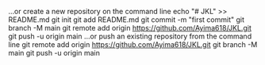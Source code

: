 …or create a new repository on the command line
echo "# JKL" >> README.md
git init
git add README.md
git commit -m "first commit"
git branch -M main
git remote add origin https://github.com/Ayima618/JKL.git
git push -u origin main
…or push an existing repository from the command line
git remote add origin https://github.com/Ayima618/JKL.git
git branch -M main
git push -u origin main
